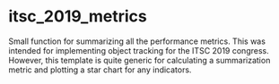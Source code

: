 itsc_2019_metrics
===

Small function for summarizing all the performance metrics. This was intended for implementing object tracking for the ITSC 2019 congress. However, this template is quite generic for calculating a summarization metric and plotting a star chart for any indicators.
